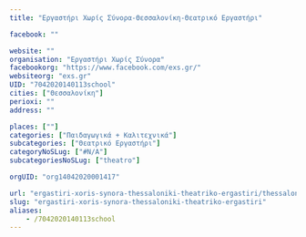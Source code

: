 ```yaml
---
title: "Εργαστήρι Χωρίς Σύνορα-Θεσσαλονίκη-Θεατρικό Εργαστήρι"

facebook: ""

website: ""
organisation: "Εργαστήρι Χωρίς Σύνορα"
facebookorg: "https://www.facebook.com/exs.gr/"
websiteorg: "exs.gr"
UID: "7042020140113school"
cities: ["Θεσσαλονίκη"]
perioxi: ""
address: ""

places: [""]
categories: ["Παιδαγωγικά + Καλιτεχνικά"]
subcategories: ["Θεατρικό Εργαστήρι"]
categoryNoSLug: ["#N/A"]
subcategoriesNoSLug: ["theatro"]

orgUID: "org14042020001417"

url: "ergastiri-xoris-synora-thessaloniki-theatriko-ergastiri/thessaloniki"
slug: "ergastiri-xoris-synora-thessaloniki-theatriko-ergastiri"
aliases:
    - /7042020140113school
---
```





